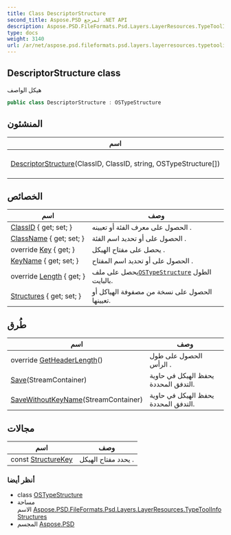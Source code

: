 ```yaml
---
title: Class DescriptorStructure
second_title: Aspose.PSD لمرجع .NET API
description: Aspose.PSD.FileFormats.Psd.Layers.LayerResources.TypeToolInfoStructures.DescriptorStructure فصل. هيكل الواصف
type: docs
weight: 3140
url: /ar/net/aspose.psd.fileformats.psd.layers.layerresources.typetoolinfostructures/descriptorstructure/
---
```

## DescriptorStructure class

هيكل الواصف

```csharp
public class DescriptorStructure : OSTypeStructure
```

## المنشئون

| اسم | وصف |
| --- | --- |
| [DescriptorStructure](descriptorstructure/)(ClassID, ClassID, string, OSTypeStructure[]) | يقوم بتهيئة مثيل جديد لملف`DescriptorStructure` فئة . |

## الخصائص

| اسم | وصف |
| --- | --- |
| [ClassID](../../aspose.psd.fileformats.psd.layers.layerresources.typetoolinfostructures/descriptorstructure/classid/) { get; set; } | الحصول على معرف الفئة أو تعيينه . |
| [ClassName](../../aspose.psd.fileformats.psd.layers.layerresources.typetoolinfostructures/descriptorstructure/classname/) { get; set; } | الحصول على أو تحديد اسم الفئة . |
| override [Key](../../aspose.psd.fileformats.psd.layers.layerresources.typetoolinfostructures/descriptorstructure/key/) { get; } | يحصل على مفتاح الهيكل . |
| [KeyName](../../aspose.psd.fileformats.psd.layers.layerresources/ostypestructure/keyname/) { get; set; } | الحصول على أو تحديد اسم المفتاح . |
| override [Length](../../aspose.psd.fileformats.psd.layers.layerresources.typetoolinfostructures/descriptorstructure/length/) { get; } | يحصل على ملف[`OSTypeStructure`](../../aspose.psd.fileformats.psd.layers.layerresources/ostypestructure/) الطول بالبايت. |
| [Structures](../../aspose.psd.fileformats.psd.layers.layerresources.typetoolinfostructures/descriptorstructure/structures/) { get; set; } | الحصول على نسخة من مصفوفة الهياكل أو تعيينها. |

## طُرق

| اسم | وصف |
| --- | --- |
| override [GetHeaderLength](../../aspose.psd.fileformats.psd.layers.layerresources.typetoolinfostructures/descriptorstructure/getheaderlength/)() | الحصول على طول الرأس . |
| [Save](../../aspose.psd.fileformats.psd.layers.layerresources/ostypestructure/save/)(StreamContainer) | يحفظ الهيكل في حاوية التدفق المحددة. |
| [SaveWithoutKeyName](../../aspose.psd.fileformats.psd.layers.layerresources/ostypestructure/savewithoutkeyname/)(StreamContainer) | يحفظ الهيكل في حاوية التدفق المحددة. |

## مجالات

| اسم | وصف |
| --- | --- |
| const [StructureKey](../../aspose.psd.fileformats.psd.layers.layerresources.typetoolinfostructures/descriptorstructure/structurekey/) | يحدد مفتاح الهيكل . |

### أنظر أيضا

* class [OSTypeStructure](../../aspose.psd.fileformats.psd.layers.layerresources/ostypestructure/)
* مساحة الاسم [Aspose.PSD.FileFormats.Psd.Layers.LayerResources.TypeToolInfoStructures](../../aspose.psd.fileformats.psd.layers.layerresources.typetoolinfostructures/)
* المجسم [Aspose.PSD](../../)



